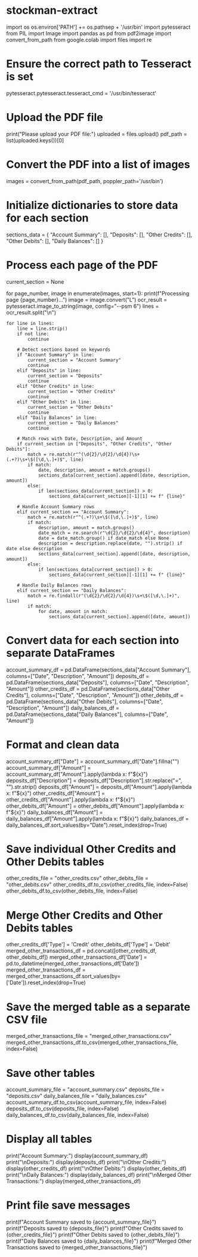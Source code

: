 # stockman-extract
import os
os.environ['PATH'] += os.pathsep + '/usr/bin'
import pytesseract
from PIL import Image
import pandas as pd
from pdf2image import convert_from_path
from google.colab import files
import re

# Ensure the correct path to Tesseract is set
pytesseract.pytesseract.tesseract_cmd = '/usr/bin/tesseract'

# Upload the PDF file
print("Please upload your PDF file:")
uploaded = files.upload()
pdf_path = list(uploaded.keys())[0]

# Convert the PDF into a list of images
images = convert_from_path(pdf_path, poppler_path='/usr/bin')

# Initialize dictionaries to store data for each section
sections_data = {
    "Account Summary": [],
    "Deposits": [],
    "Other Credits": [],
    "Other Debits": [],
    "Daily Balances": []
}

# Process each page of the PDF
current_section = None

for page_number, image in enumerate(images, start=1):
    print(f"Processing page {page_number}...")
    image = image.convert("L")
    ocr_result = pytesseract.image_to_string(image, config="--psm 6")
    lines = ocr_result.split("\n")

    for line in lines:
        line = line.strip()
        if not line:
            continue

        # Detect sections based on keywords
        if "Account Summary" in line:
            current_section = "Account Summary"
            continue
        elif "Deposits" in line:
            current_section = "Deposits"
            continue
        elif "Other Credits" in line:
            current_section = "Other Credits"
            continue
        elif "Other Debits" in line:
            current_section = "Other Debits"
            continue
        elif "Daily Balances" in line:
            current_section = "Daily Balances"
            continue

        # Match rows with Date, Description, and Amount
        if current_section in ["Deposits", "Other Credits", "Other Debits"]:
            match = re.match(r"^(\d{2}/\d{2}/\d{4})\s+(.+?)\s+\$([\d,\.]+)$", line)
            if match:
                date, description, amount = match.groups()
                sections_data[current_section].append([date, description, amount])
            else:
                if len(sections_data[current_section]) > 0:
                    sections_data[current_section][-1][1] += f" {line}"

        # Handle Account Summary rows
        elif current_section == "Account Summary":
            match = re.match(r"^(.+?)\s+\$([\d,\.]+)$", line)
            if match:
                description, amount = match.groups()
                date_match = re.search(r"\d{2}/\d{2}/\d{4}", description)
                date = date_match.group() if date_match else None
                description = description.replace(date, "").strip() if date else description
                sections_data[current_section].append([date, description, amount])
            else:
                if len(sections_data[current_section]) > 0:
                    sections_data[current_section][-1][1] += f" {line}"

        # Handle Daily Balances rows
        elif current_section == "Daily Balances":
            match = re.findall(r"(\d{2}/\d{2}/\d{4})\s+\$([\d,\.]+)", line)
            if match:
                for date, amount in match:
                    sections_data[current_section].append([date, amount])

# Convert data for each section into separate DataFrames
account_summary_df = pd.DataFrame(sections_data["Account Summary"], columns=["Date", "Description", "Amount"])
deposits_df = pd.DataFrame(sections_data["Deposits"], columns=["Date", "Description", "Amount"])
other_credits_df = pd.DataFrame(sections_data["Other Credits"], columns=["Date", "Description", "Amount"])
other_debits_df = pd.DataFrame(sections_data["Other Debits"], columns=["Date", "Description", "Amount"])
daily_balances_df = pd.DataFrame(sections_data["Daily Balances"], columns=["Date", "Amount"])

# Format and clean data
account_summary_df["Date"] = account_summary_df["Date"].fillna("")
account_summary_df["Amount"] = account_summary_df["Amount"].apply(lambda x: f"${x}")
deposits_df["Description"] = deposits_df["Description"].str.replace("=", "").str.strip()
deposits_df["Amount"] = deposits_df["Amount"].apply(lambda x: f"${x}")
other_credits_df["Amount"] = other_credits_df["Amount"].apply(lambda x: f"${x}")
other_debits_df["Amount"] = other_debits_df["Amount"].apply(lambda x: f"${x}")
daily_balances_df["Amount"] = daily_balances_df["Amount"].apply(lambda x: f"${x}")
daily_balances_df = daily_balances_df.sort_values(by="Date").reset_index(drop=True)

# Save individual Other Credits and Other Debits tables
other_credits_file = "other_credits.csv"
other_debits_file = "other_debits.csv"
other_credits_df.to_csv(other_credits_file, index=False)
other_debits_df.to_csv(other_debits_file, index=False)

# Merge Other Credits and Other Debits tables
other_credits_df['Type'] = 'Credit'
other_debits_df['Type'] = 'Debit'
merged_other_transactions_df = pd.concat([other_credits_df, other_debits_df])
merged_other_transactions_df['Date'] = pd.to_datetime(merged_other_transactions_df['Date'])
merged_other_transactions_df = merged_other_transactions_df.sort_values(by=['Date']).reset_index(drop=True)

# Save the merged table as a separate CSV file
merged_other_transactions_file = "merged_other_transactions.csv"
merged_other_transactions_df.to_csv(merged_other_transactions_file, index=False)

# Save other tables
account_summary_file = "account_summary.csv"
deposits_file = "deposits.csv"
daily_balances_file = "daily_balances.csv"
account_summary_df.to_csv(account_summary_file, index=False)
deposits_df.to_csv(deposits_file, index=False)
daily_balances_df.to_csv(daily_balances_file, index=False)

# Display all tables
print("Account Summary:")
display(account_summary_df)
print("\nDeposits:")
display(deposits_df)
print("\nOther Credits:")
display(other_credits_df)
print("\nOther Debits:")
display(other_debits_df)
print("\nDaily Balances:")
display(daily_balances_df)
print("\nMerged Other Transactions:")
display(merged_other_transactions_df)

# Print file save messages
print(f"Account Summary saved to {account_summary_file}")
print(f"Deposits saved to {deposits_file}")
print(f"Other Credits saved to {other_credits_file}")
print(f"Other Debits saved to {other_debits_file}")
print(f"Daily Balances saved to {daily_balances_file}")
print(f"Merged Other Transactions saved to {merged_other_transactions_file}")
